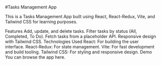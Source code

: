 #Tasks Management App

This is a Tasks Management App built using React, React-Redux, Vite, and Tailwind CSS for learning purposes.

Features
Add, update, and delete tasks.
Filter tasks by status (All, Completed, To Do).
Fetch tasks from a placeholder API.
Responsive design with Tailwind CSS.
Technologies Used
React: For building the user interface.
React-Redux: For state management.
Vite: For fast development and build tooling.
Tailwind CSS: For styling and responsive design.
Demo
You can browse the app here.
